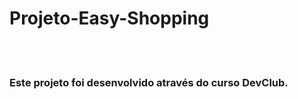 # Projeto-Easy-Shopping
<br>
<br>

<h3>Este projeto foi desenvolvido através do curso DevClub.<h3> 
